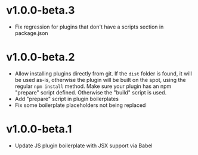 # v1.0.0-beta.3

- Fix regression for plugins that don't have a scripts section in package.json

# v1.0.0-beta.2

- Allow installing plugins directly from git. If the `dist` folder is found, it will be used as-is, otherwise the plugin will be built on the spot, using the regular `npm install` method. Make sure your plugin has an npm "prepare" script defined. Otherwise the "build" script is used.
- Add "prepare" script in plugin boilerplates
- Fix some boilerplate placeholders not being replaced

# v1.0.0-beta.1

- Update JS plugin boilerplate with JSX support via Babel

